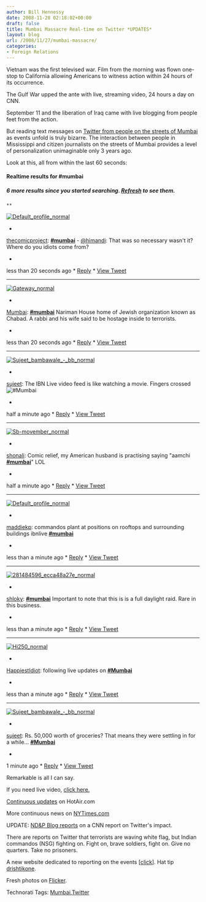 ```yaml
---
author: Bill Hennessy
date: 2008-11-28 02:18:02+00:00
draft: false
title: Mumbai Massacre Real-time on Twitter *UPDATES*
layout: blog
url: /2008/11/27/mumbai-massacre/
categories:
- Foreign Relations
---
```


Vietnam was the first televised war. Film from the morning was flown one-stop to California allowing Americans to witness action within 24 hours of its occurrence.

 

The Gulf War upped the ante with live, streaming video, 24 hours a day on CNN.

 

September 11 and the liberation of Iraq came with live blogging from people feet from the action.

 

But reading text messages on [Twitter from people on the streets of Mumbai](https://search.twitter.com/search?q=%23mumbai) as events unfold is truly bizarre. The interaction between people in Mississippi and citizen journalists on the streets of Mumbai provides a level of personalization unimaginable only 3 years ago.

 

Look at this, all from within the last 60 seconds:

 

#### Realtime results for **#mumbai**

 

##### 6 more results since you started searching. [Refresh](https://search.twitter.com/search?q=%23mumbai) to see them.

 

    **

[![Default_profile_normal](https://static.twitter.com/images/default_profile_normal.png)
](https://twitter.com/thecomicproject)

*

[thecomicproject](https://twitter.com/thecomicproject): [**#mumbai**](https://search.twitter.com/search?q=%23mumbai) - [@himandi](https://twitter.com/himandi): That was so necessary wasn't it? Where do you idiots come from?

*

less than 20 seconds ago * [Reply](https://twitter.com/home?status=@thecomicproject) * [View Tweet](https://twitter.com/thecomicproject/statuses/1027288605)

***

[![Gateway_normal](https://s3.amazonaws.com/twitter_production/profile_images/29848312/gateway_normal.jpg)
](https://twitter.com/Mumbai)

*

[Mumbai](https://twitter.com/Mumbai): [**#mumbai**](https://search.twitter.com/search?q=%23mumbai) Nariman House home of Jewish organization known as Chabad. A rabbi and his wife said to be hostage inside to terrorists.

*

less than 20 seconds ago * [Reply](https://twitter.com/home?status=@Mumbai) * [View Tweet](https://twitter.com/Mumbai/statuses/1027288585)

***

[![Sujeet_bambawale_-_bb_normal](https://s3.amazonaws.com/twitter_production/profile_images/52846490/Sujeet_Bambawale_-_BB_normal.jpg)
](https://twitter.com/sujeet)

*

[sujeet](https://twitter.com/sujeet): The IBN Live video feed is like watching a movie. Fingers crossed![**#Mumbai**](https://search.twitter.com/search?q=%23Mumbai)

*

half a minute ago * [Reply](https://twitter.com/home?status=@sujeet) * [View Tweet](https://twitter.com/sujeet/statuses/1027288506)

***

[![Sb-movember_normal](https://s3.amazonaws.com/twitter_production/profile_images/64619964/SB-Movember_normal.jpg)
](https://twitter.com/shonali)

*

[shonali](https://twitter.com/shonali): Comic relief, my American husband is practising saying "aamchi [**#mumbai**](https://search.twitter.com/search?q=%23mumbai)" LOL

*

half a minute ago * [Reply](https://twitter.com/home?status=@shonali) * [View Tweet](https://twitter.com/shonali/statuses/1027288295)

***

[![Default_profile_normal](https://static.twitter.com/images/default_profile_normal.png)
](https://twitter.com/maddiekp)

*

[maddiekp](https://twitter.com/maddiekp): commandos plant at positions on rooftops and surrounding buildings ibnlive [**#mumbai**](https://search.twitter.com/search?q=%23mumbai)

*

less than a minute ago * [Reply](https://twitter.com/home?status=@maddiekp) * [View Tweet](https://twitter.com/maddiekp/statuses/1027288082)

***

[![281484596_ecca48a27e_normal](https://s3.amazonaws.com/twitter_production/profile_images/64546797/281484596_ecca48a27e_normal.jpg)
](https://twitter.com/shloky)

*

[shloky](https://twitter.com/shloky): [**#mumbai**](https://search.twitter.com/search?q=%23mumbai) Important to note that this is is a full daylight raid. Rare in this business.

*

less than a minute ago * [Reply](https://twitter.com/home?status=@shloky) * [View Tweet](https://twitter.com/shloky/statuses/1027288028)

***

[![Hi250_normal](https://s3.amazonaws.com/twitter_production/profile_images/63765791/hi250_normal.jpg)
](https://twitter.com/HappiestIdiot)

*

[HappiestIdiot](https://twitter.com/HappiestIdiot): following live updates on [**#Mumbai**](https://search.twitter.com/search?q=%23Mumbai)

*

less than a minute ago * [Reply](https://twitter.com/home?status=@HappiestIdiot) * [View Tweet](https://twitter.com/HappiestIdiot/statuses/1027287907)

***

[![Sujeet_bambawale_-_bb_normal](https://s3.amazonaws.com/twitter_production/profile_images/52846490/Sujeet_Bambawale_-_BB_normal.jpg)
](https://twitter.com/sujeet)

*

[sujeet](https://twitter.com/sujeet): Rs. 50,000 worth of groceries? That means they were settling in for a while... [**#Mumbai**](https://search.twitter.com/search?q=%23Mumbai)

*

1 minute ago * [Reply](https://twitter.com/home?status=@sujeet) * [View Tweet](https://twitter.com/sujeet/statuses/1027287826)

Remarkable is all I can say.   

If you need live video, [click here.](https://ibnlive.in.com/videos/video_streaming.php)

 

[Continuous updates](https://hotair.com/archives/2008/11/27/update-mumbai-massacre-still-raging/) on HotAir.com

 

More continuous news on [NYTimes.com](https://thelede.blogs.nytimes.com/2008/11/27/mumbai-attacks-updates/)

 

UPDATE: [ND&P Blog reports](https://ndpblog.squarespace.com/blog/2008/11/28/understatement-twitter-cnn-and-mumbai.html) on a CNN report on Twitter's impact. 

 

There are reports on Twitter that terrorists are waving white flag, but Indian commandos (NSG) fighting on. Fight on, brave soldiers, fight on. Give no quarters. Take no prisoners.

 

A new website dedicated to reporting on the events [[click](https://deccanmujahideen.com/)]. Hat tip [drishtikone](https://drishtikone.com/?q=blog/deccan-mujahideen-mumbai).

 

Fresh photos on [Flicker](https://flickr.com/photos/vinu/).

 

Technorati Tags: [Mumbai](https://technorati.com/tags/Mumbai),[Twitter](https://technorati.com/tags/Twitter)
